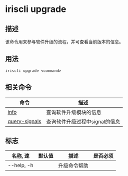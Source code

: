 # iriscli upgrade

## 描述

该命令用来参与软件升级的流程，并可查看当前版本的信息。

## 用法

```shell
iriscli upgrade <command>
```

## 相关命令

| 命令                              | 描述                      |
| -------------------------------- | ------------------------- |
| [info](info.md)                  | 查询软件升级模块的信息        |
|[query-signals](query-signals.md) |查询软件升级过程中signal的信息 |

## 标志

| 名称, 速     | 默认值   | 描述        | 是否必须 |
| ----------- | ------- | ---------- | ------- |
| --help, -h  |         | 升级命令帮助 |         |
